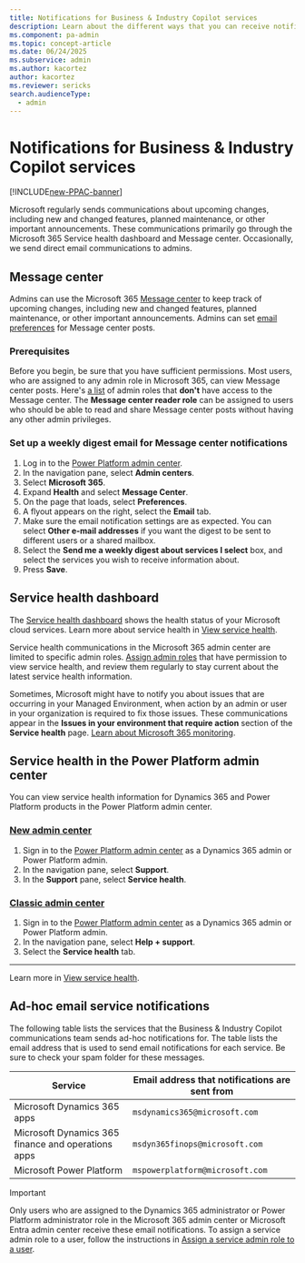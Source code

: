 ```yaml
---
title: Notifications for Business & Industry Copilot services
description: Learn about the different ways that you can receive notifications for Business & Industry Copilot services. 
ms.component: pa-admin
ms.topic: concept-article
ms.date: 06/24/2025
ms.subservice: admin
ms.author: kacortez
author: kacortez
ms.reviewer: sericks
search.audienceType: 
  - admin
---
```

# Notifications for Business & Industry Copilot services

[!INCLUDE[new-PPAC-banner](~/includes/new-PPAC-banner.md)]

Microsoft regularly sends communications about upcoming changes, including new and changed features, planned maintenance, or other important announcements. These communications primarily go through the Microsoft 365 Service health dashboard and Message center. Occasionally, we send direct email communications to admins.

## Message center
Admins can use the Microsoft 365 [Message center](/office365/admin/manage/message-center?view=o365-worldwide&preserve-view=true) to keep track of upcoming changes, including new and changed features, planned maintenance, or other important announcements. Admins can set [email preferences](/microsoft-365/admin/manage/message-center?view=o365-worldwide&preserve-view=true#preferences) for Message center posts.

### Prerequisites
Before you begin, be sure that you have sufficient permissions. Most users, who are assigned to any admin role in Microsoft 365, can view Message center posts. Here's [a list](/microsoft-365/admin/manage/message-center?view=o365-worldwide&preserve-view=true#admin-roles-that-dont-have-access-to-the-message-center) of admin roles that **don't** have access to the Message center. The **Message center reader role** can be assigned to users who should be able to read and share Message center posts without having any other admin privileges.

### Set up a weekly digest email for Message center notifications
1. Log in to the [Power Platform admin center](https://admin.powerplatform.microsoft.com/).
2. In the navigation pane, select **Admin centers**.
3. Select **Microsoft 365**.
4. Expand **Health** and select **Message Center**.
5. On the page that loads, select **Preferences**.
6. A flyout appears on the right, select the **Email** tab.
7. Make sure the email notification settings are as expected. You can select **Other e-mail addresses** if you want the digest to be sent to different users or a shared mailbox.
8. Select the **Send me a weekly digest about services I select** box, and select the services you wish to receive information about.
9. Press **Save**.

## Service health dashboard

The [Service health dashboard](/office365/enterprise/view-service-health) shows the health status of your Microsoft cloud services. Learn more about service health in [View service health](view-service-health.md).

Service health communications in the Microsoft 365 admin center are limited to specific admin roles. [Assign admin roles](/microsoft-365/admin/add-users/assign-admin-roles?view=o365-worldwide&preserve-view=true) that have permission to view service health, and review them regularly to stay current about the latest service health information.

Sometimes, Microsoft might have to notify you about issues that are occurring in your Managed Environment, when action by an admin or user in your organization is required to fix those issues. These communications appear in the **Issues in your environment that require action** section of the **Service health** page. [Learn about Microsoft 365 monitoring](/microsoft-365/enterprise/microsoft-365-monitoring?view=o365-worldwide&preserve-view=true).

## Service health in the Power Platform admin center

You can view service health information for Dynamics 365 and Power Platform products in the Power Platform admin center.

### [New admin center](#tab/new)
1. Sign in to the [Power Platform admin center](https://admin.powerplatform.microsoft.com) as a Dynamics 365 admin or Power Platform admin.
1. In the navigation pane, select **Support**. 
1. In the **Support** pane, select **Service health**. 

### [Classic admin center](#tab/classic)
1. Sign in to the [Power Platform admin center](https://admin.powerplatform.microsoft.com) as a Dynamics 365 admin or Power Platform admin.
1. In the navigation pane, select **Help + support**. 
1. Select the **Service health** tab.
---

Learn more in [View service health](view-service-health.md).

## Ad-hoc email service notifications

The following table lists the services that the Business & Industry Copilot communications team sends ad-hoc notifications for. The table lists the email address that is used to send email notifications for each service. Be sure to check your spam folder for these messages.

| Service | Email address that notifications are sent from |
|---|---|
| Microsoft Dynamics 365 apps | `msdynamics365@microsoft.com` |
| Microsoft Dynamics 365 finance and operations apps | `msdyn365finops@microsoft.com` |
| Microsoft Power Platform | `mspowerplatform@microsoft.com` |

> [!IMPORTANT]
Only users who are assigned to the Dynamics 365 administrator or Power Platform administrator role in the Microsoft 365 admin center or Microsoft Entra admin center receive these email notifications. To assign a service admin role to a user, follow the instructions in [Assign a service admin role to a user](use-service-admin-role-manage-tenant.md#assign-a-service-admin-role-to-a-user).
